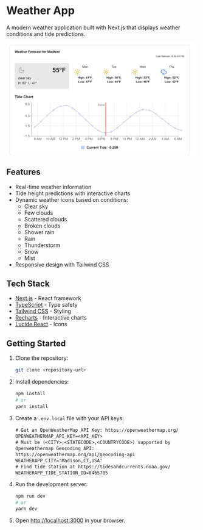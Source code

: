 # Weather App

A modern weather application built with Next.js that displays weather conditions and tide predictions.

![Weather App](weatherapp.png)


## Features

- Real-time weather information
- Tide height predictions with interactive charts
- Dynamic weather icons based on conditions:
  - Clear sky
  - Few clouds
  - Scattered clouds
  - Broken clouds
  - Shower rain
  - Rain
  - Thunderstorm
  - Snow
  - Mist
- Responsive design with Tailwind CSS

## Tech Stack

- [Next.js](https://nextjs.org/) - React framework
- [TypeScript](https://www.typescriptlang.org/) - Type safety
- [Tailwind CSS](https://tailwindcss.com/) - Styling
- [Recharts](https://recharts.org/) - Interactive charts
- [Lucide React](https://lucide.dev/) - Icons

## Getting Started

1. Clone the repository:
   ```bash
   git clone <repository-url>
   ```

2. Install dependencies:
   ```bash
   npm install
   # or
   yarn install
   ```

3. Create a `.env.local` file with your API keys:
   ```env
   # Get an OpenWeatherMap API Key: https://openweathermap.org/
   OPENWEATHERMAP_API_KEY=<API_KEY>
   # Must be (<CITY>,<STATECODE>,<COUNTRYCODE>) supported by Openweathermap Geocoding API: https://openweathermap.org/api/geocoding-api
   WEATHERAPP_CITY='Madison,CT,USA' 
   # Find tide station at https://tidesandcurrents.noaa.gov/
   WEATHERAPP_TIDE_STATION_ID=8465705
   ```

4. Run the development server:
   ```bash
   npm run dev
   # or
   yarn dev
   ```

5. Open [http://localhost:3000](http://localhost:3000) in your browser.
